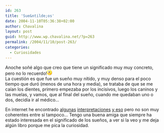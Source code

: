 ```yaml
---
id: 263
title: 'Sue&ntilde;os'
date: 2004-11-10T05:36:38+02:00
author: Chavalina
layout: post
guid: http://www.wp.chavalina.net/?p=263
permalink: /2004/11/10/post-263/
categories:
  - Curiosidades
---
```

Anoche so&ntilde;é algo que creo que tiene un significado muy muy concreto, pero no lo recuerdo!![emo](/imagenes/emoticonos/triste.gif)  
La cuestión es que fue un sue&ntilde;o muy n&iacute;tido, y muy denso para el poco tiempo que duró (menos de una hora y media), se trataba de que se me ca&iacute;an los dientes, primero empezaba por los incisivos, luego los caninos y las muelas, y vamos, que al final del sue&ntilde;o, cuando me quedaban uno o dos, decid&iacute;a ir al médico…

En internet he encontrado <a href="http://www.dreamsonweb.net/es/sognodelgiorno/200405/caida_de_dientes_926.html" target="_blank">algunas</a> <a href="http://www.zonalibre.org/blog/dario/archives/000025.html" target="_blank">interpretaciones</a> <a href="http://usuarios.lycos.es/mas_alla/sueno/inter.htm" target="_blank">y eso</a> pero no son muy coherentes entre s&iacute; tampoco… Tengo una buena amiga que siempre ha estado interesada en el significado de los sue&ntilde;os, a ver si la veo y me deja alg&uacute;n libro porque me pica la curiosidad.